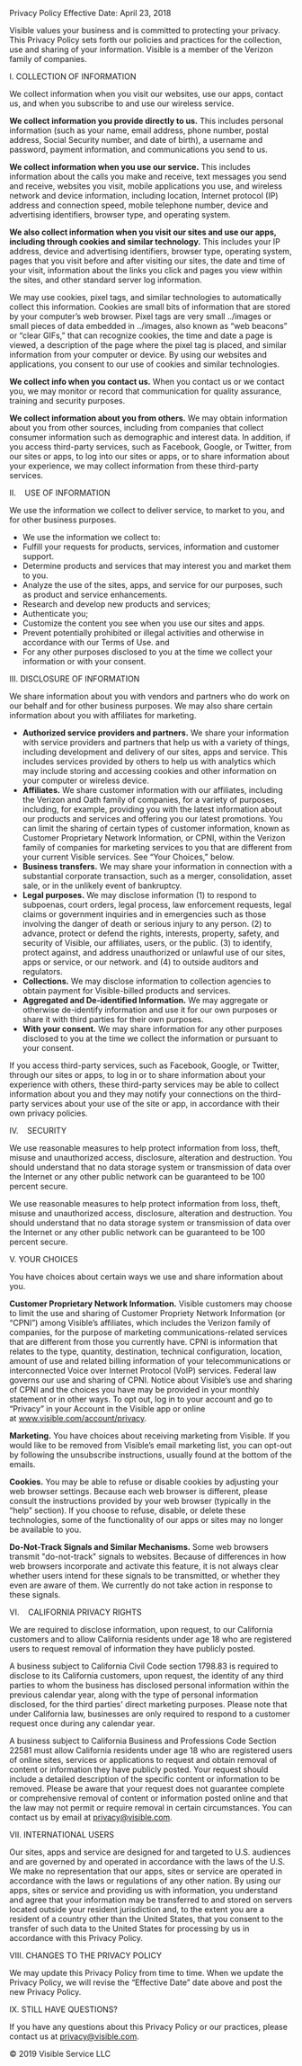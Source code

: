 Privacy Policy Effective Date: April 23, 2018

Visible values your business and is committed to protecting your privacy. This Privacy Policy sets forth our policies and practices for the collection, use and sharing of your information. Visible is a member of the Verizon family of companies.

I. COLLECTION OF INFORMATION

We collect information when you visit our websites, use our apps, contact us, and when you subscribe to and use our wireless service.

**We collect information you provide directly to us.** This includes personal information (such as your name, email address, phone number, postal address, Social Security number, and date of birth), a username and password, payment information, and communications you send to us.

**We collect information when you use our service.** This includes information about the calls you make and receive, text messages you send and receive, websites you visit, mobile applications you use, and wireless network and device information, including location, Internet protocol (IP) address and connection speed, mobile telephone number, device and advertising identifiers, browser type, and operating system.

**We also collect information when you visit our sites and use our apps, including through cookies and similar technology.** This includes your IP address, device and advertising identifiers, browser type, operating system, pages that you visit before and after visiting our sites, the date and time of your visit, information about the links you click and pages you view within the sites, and other standard server log information.

We may use cookies, pixel tags, and similar technologies to automatically collect this information. Cookies are small bits of information that are stored by your computer’s web browser. Pixel tags are very small ../images or small pieces of data embedded in ../images, also known as “web beacons” or “clear GIFs,” that can recognize cookies, the time and date a page is viewed, a description of the page where the pixel tag is placed, and similar information from your computer or device. By using our websites and applications, you consent to our use of cookies and similar technologies.

**We collect info when you contact us.** When you contact us or we contact you, we may monitor or record that communication for quality assurance, training and security purposes.

**We collect information about you from others.** We may obtain information about you from other sources, including from companies that collect consumer information such as demographic and interest data. In addition, if you access third-party services, such as Facebook, Google, or Twitter, from our sites or apps, to log into our sites or apps, or to share information about your experience, we may collect information from these third-party services.

II.    USE OF INFORMATION

We use the information we collect to deliver service, to market to you, and for other business purposes.

*   We use the information we collect to:
*   Fulfill your requests for products, services, information and customer support.
*   Determine products and services that may interest you and market them to you.
*   Analyze the use of the sites, apps, and service for our purposes, such as product and service enhancements.
*   Research and develop new products and services;
*   Authenticate you;
*   Customize the content you see when you use our sites and apps.
*   Prevent potentially prohibited or illegal activities and otherwise in accordance with our Terms of Use. and
*   For any other purposes disclosed to you at the time we collect your information or with your consent.

III. DISCLOSURE OF INFORMATION

We share information about you with vendors and partners who do work on our behalf and for other business purposes. We may also share certain information about you with affiliates for marketing.

*   **Authorized service providers and partners.** We share your information with service providers and partners that help us with a variety of things, including development and delivery of our sites, apps and service. This includes services provided by others to help us with analytics which may include storing and accessing cookies and other information on your computer or wireless device.
*   **Affiliates.** We share customer information with our affiliates, including the Verizon and Oath family of companies, for a variety of purposes, including, for example, providing you with the latest information about our products and services and offering you our latest promotions. You can limit the sharing of certain types of customer information, known as Customer Proprietary Network Information, or CPNI, within the Verizon family of companies for marketing services to you that are different from your current Visible services. See “Your Choices,” below.
*   **Business transfers.** We may share your information in connection with a substantial corporate transaction, such as a merger, consolidation, asset sale, or in the unlikely event of bankruptcy.
*   **Legal purposes.** We may disclose information (1) to respond to subpoenas, court orders, legal process, law enforcement requests, legal claims or government inquiries and in emergencies such as those involving the danger of death or serious injury to any person. (2) to advance, protect or defend the rights, interests, property, safety, and security of Visible, our affiliates, users, or the public. (3) to identify, protect against, and address unauthorized or unlawful use of our sites, apps or service, or our network. and (4) to outside auditors and regulators.
*   **Collections.** We may disclose information to collection agencies to obtain payment for Visible-billed products and services.
*   **Aggregated and De-identified Information.** We may aggregate or otherwise de-identify information and use it for our own purposes or share it with third parties for their own purposes.
*   **With your consent.** We may share information for any other purposes disclosed to you at the time we collect the information or pursuant to your consent.

If you access third-party services, such as Facebook, Google, or Twitter, through our sites or apps, to log in or to share information about your experience with others, these third-party services may be able to collect information about you and they may notify your connections on the third-party services about your use of the site or app, in accordance with their own privacy policies.

IV.    SECURITY

We use reasonable measures to help protect information from loss, theft, misuse and unauthorized access, disclosure, alteration and destruction. You should understand that no data storage system or transmission of data over the Internet or any other public network can be guaranteed to be 100 percent secure.

We use reasonable measures to help protect information from loss, theft, misuse and unauthorized access, disclosure, alteration and destruction. You should understand that no data storage system or transmission of data over the Internet or any other public network can be guaranteed to be 100 percent secure.

V. YOUR CHOICES

You have choices about certain ways we use and share information about you.

**Customer Proprietary Network Information.** Visible customers may choose to limit the use and sharing of Customer Propriety Network Information (or “CPNI”) among Visible’s affiliates, which includes the Verizon family of companies, for the purpose of marketing communications-related services that are different from those you currently have. CPNI is information that relates to the type, quantity, destination, technical configuration, location, amount of use and related billing information of your telecommunications or interconnected Voice over Internet Protocol (VoIP) services. Federal law governs our use and sharing of CPNI. Notice about Visible’s use and sharing of CPNI and the choices you have may be provided in your monthly statement or in other ways. To opt out, log in to your account and go to “Privacy” in your Account in the Visible app or online at www.visible.com/account/privacy.

**Marketing.** You have choices about receiving marketing from Visible. If you would like to be removed from Visible’s email marketing list, you can opt-out by following the unsubscribe instructions, usually found at the bottom of the emails.

**Cookies.** You may be able to refuse or disable cookies by adjusting your web browser settings. Because each web browser is different, please consult the instructions provided by your web browser (typically in the “help” section). If you choose to refuse, disable, or delete these technologies, some of the functionality of our apps or sites may no longer be available to you.

**Do-Not-Track Signals and Similar Mechanisms.** Some web browsers transmit "do-not-track" signals to websites. Because of differences in how web browsers incorporate and activate this feature, it is not always clear whether users intend for these signals to be transmitted, or whether they even are aware of them. We currently do not take action in response to these signals.

VI.    CALIFORNIA PRIVACY RIGHTS

We are required to disclose information, upon request, to our California customers and to allow California residents under age 18 who are registered users to request removal of information they have publicly posted.

A business subject to California Civil Code section 1798.83 is required to disclose to its California customers, upon request, the identity of any third parties to whom the business has disclosed personal information within the previous calendar year, along with the type of personal information disclosed, for the third parties' direct marketing purposes. Please note that under California law, businesses are only required to respond to a customer request once during any calendar year.

A business subject to California Business and Professions Code Section 22581 must allow California residents under age 18 who are registered users of online sites, services or applications to request and obtain removal of content or information they have publicly posted. Your request should include a detailed description of the specific content or information to be removed. Please be aware that your request does not guarantee complete or comprehensive removal of content or information posted online and that the law may not permit or require removal in certain circumstances. You can contact us by email at privacy@visible.com.

VII. INTERNATIONAL USERS

Our sites, apps and service are designed for and targeted to U.S. audiences and are governed by and operated in accordance with the laws of the U.S. We make no representation that our apps, sites or service are operated in accordance with the laws or regulations of any other nation. By using our apps, sites or service and providing us with information, you understand and agree that your information may be transferred to and stored on servers located outside your resident jurisdiction and, to the extent you are a resident of a country other than the United States, that you consent to the transfer of such data to the United States for processing by us in accordance with this Privacy Policy.

VIII. CHANGES TO THE PRIVACY POLICY

We may update this Privacy Policy from time to time. When we update the Privacy Policy, we will revise the “Effective Date” date above and post the new Privacy Policy.

IX. STILL HAVE QUESTIONS?

If you have any questions about this Privacy Policy or our practices, please contact us at privacy@visible.com.

© 2019 Visible Service LLC